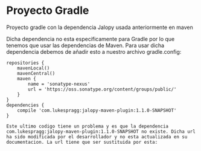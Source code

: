 # Proyecto Gradle
Proyecto gradle con la dependencia Jalopy usada anteriormente en maven

Dicha dependencia no esta especificamente para Gradle por lo que tenemos que usar las dependencias de Maven. Para usar dicha dependencia debemos de añadir esto a nuestro archivo gradle.config: 
```
repositories {
    mavenLocal()
    mavenCentral()
    maven {
        name = 'sonatype-nexus'
        url = 'https://oss.sonatype.org/content/groups/public/'
    }
}
dependencies {
    compile 'com.lukespragg:jalopy-maven-plugin:1.1.0-SNAPSHOT'
}

Este ultimo codigo tiene un problema y es que la dependencia com.lukespragg:jalopy-maven-plugin:1.1.0-SNAPSHOT no existe. Dicha url ha sido modificada por el desarrollador y no esta actualizada en su documentacion. La url tiene que ser sustituida por esta: 
